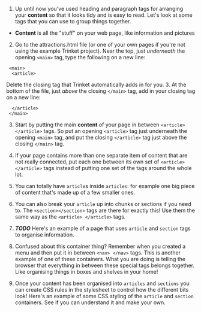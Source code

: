 1. Up until now you've used heading and paragraph tags for arranging your **content** so that it looks tidy and is easy to read. Let's look at some tags that you can use to group things together.
 * **Content** is all the "stuff" on your web page, like information and pictures
2. Go to the attractions.html file (or one of your own pages if you're not using the example Trinket project). Near the top, just _underneath_ the opening `<main>` tag, type the following on a new line: 
 ```
  <main>
   <article>
 ```
Delete the closing tag that Trinket automatically adds in for you.
3. At the bottom of the file, just _above_ the closing `</main>` tag, add in your closing tag on a new line:
 ```
   </article>
  </main>
 ```
3. Start by putting the main **content** of your page in between `<article></article>` tags. So put an opening `<article>` tag just underneath the opening `<main>` tag, and put the closing `</article>` tag just above the closing `</main>` tag.

4. If your page contains more than one separate item of content that are not really connected, put each one between its own set of `<article></article>` tags instead of putting one set of the tags around the whole lot.
 5. You can totally have `article`s inside `articles`: for example one big piece of content that's made up of a few smaller ones.
4. You can also break your `article` up into chunks or sections if you need to. The `<section></section>` tags are there for exactly this! Use them the same way as the `<article> </article>` tags.
5. ***TODO*** Here's an example of a page that uses `article` and `section` tags to organise information.
6. Confused about this container thing? Remember when you created a menu and then put it in between `<nav> </nav>` tags. This is another example of one of these containers. What you are doing is telling the browser that everything in between these special tags belongs together. Like organising things in boxes and shelves in your home!
7. Once your content has been organised into `articles` and `sections` you can create CSS rules in the stylesheet to control how the different bits look! Here's an example of some CSS styling of the `article` and `section` containers. See if you can understand it and make your own.